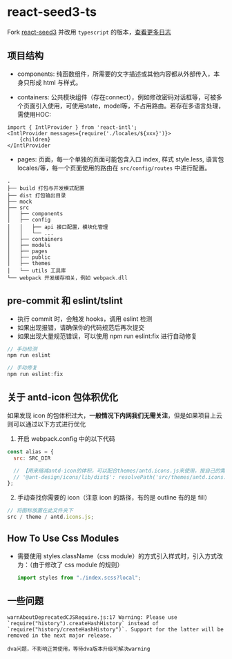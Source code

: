 # react-seed3-ts

Fork [react-seed3](https://git.code.oa.com/fd-base-js/react-seed3) 并改用 `typescript` 的版本，[查看更多日志](./CHANGELOG.md)

## 项目结构

- components: 纯函数组件，所需要的文字描述或其他内容都从外部传入，本身只形成 html 与样式。
* containers: 公共模块组件（存在connect），例如修改密码对话框等，可被多个页面引入使用，可使用state，model等，不占用路由。若存在多语言处理，需使用HOC:

```
import { IntlProvider } from 'react-intl';
<IntlProvider messages={require('./locales/${xxx}')}>
    {children}
</IntlProvider
```

- pages: 页面，每一个单独的页面可能包含入口 index, 样式 style.less, 语言包 locales/等，每一个页面使用的路由在 `src/config/routes` 中进行配置。

```
.
├── build 打包与开发模式配置
├── dist 打包输出目录
├── mock
├── src
│   ├── components
│   ├── config
│   │   ├── api 接口配置，模块化管理
│   │   └── ...
│   ├── containers
│   ├── models
│   ├── pages
│   ├── public
│   ├── themes
│   └── utils 工具库
└── webpack 开发缓存相关，例如 webpack.dll
```

## pre-commit 和 eslint/tslint

- 执行 commit 时，会触发 hooks，调用 eslint 检测
- 如果出现报错，请确保你的代码规范后再次提交
- 如果出现大量规范错误，可以使用 npm run eslint:fix 进行自动修复

```js
// 手动检测
npm run eslint

// 手动修复
npm run eslint:fix
```

## 关于 antd-icon 包体积优化

如果发现 icon 的包体积过大，**一般情况下内网我们无需关注**，但是如果项目上云则可以通过以下方式进行优化

1. 开启 webpack.config 中的以下代码

```js
const alias = {
  src: SRC_DIR

  // 【用来缩减antd-icon的体积，可以配合themes/antd.icons.js来使用，按自己的需要放置图标】
  // '@ant-design/icons/lib/dist$': resolvePath('src/themes/antd.icons.js')
};
```

2. 手动查找你需要的 icon（注意 icon 的路径，有的是 outline 有的是 fill）

```js
// 将图标放置在此文件夹下
src / theme / antd.icons.js;
```

## How To Use Css Modules

- 需要使用 styles.className（css module）的方式引入样式时，引入方式改为：（由于修改了 css module 的规则）

  ```js
  import styles from "./index.scss?local";
  ```

## 一些问题

```
warnAboutDeprecatedCJSRequire.js:17 Warning: Please use `require("history").createHashHistory` instead of `require("history/createHashHistory")`. Support for the latter will be removed in the next major release.

dva问题，不影响正常使用，等待dva版本升级可解决warning
```

